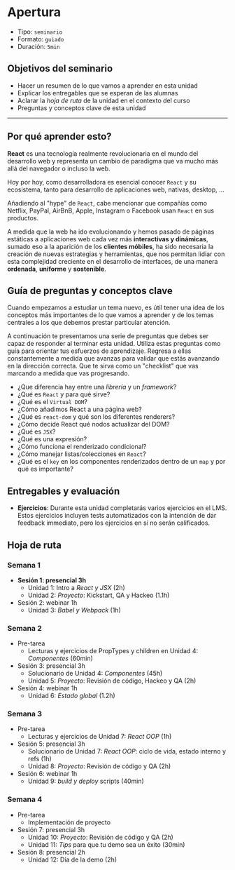 # Apertura

* Tipo: `seminario`
* Formato: `guiado`
* Duración: `5min`

## Objetivos del seminario

* Hacer un resumen de lo que vamos a aprender en esta unidad
* Explicar los entregables que se esperan de las alumnas
* Aclarar la _hoja de ruta_ de la unidad en el contexto del curso
* Preguntas y conceptos clave de esta unidad

***

## Por qué aprender esto?

**React** es una tecnología realmente revolucionaria en el mundo del desarrollo
web y representa un cambio de paradigma que va mucho más allá del navegador o
incluso la web.

Hoy por hoy, como desarrolladora es esencial conocer `React` y su ecosistema,
tanto para desarrollo de aplicaciones web, nativas, desktop, ...

Añadiendo al "hype" de `React`, cabe mencionar que compañías como
Netflix, PayPal, AirBnB, Apple, Instagram o Facebook usan `React` en sus
productos.

A medida que la web ha ido evolucionando y hemos pasado de páginas estáticas a
aplicaciones web cada vez más **interactivas y dinámicas**, sumado eso a la
aparición de los **clientes móbiles**, ha sido necesaria la creación de nuevas
estrategias y herramientas, que nos permitan lidiar con esta complejidad
creciente en el desarrollo de interfaces, de una manera **ordenada**,
**uniforme** y **sostenible**.

## Guía de preguntas y conceptos clave

Cuando empezamos a estudiar un tema nuevo, es útil tener una idea de los
conceptos más importantes de lo que vamos a aprender y de los temas centrales
a los que debemos prestar particular atención.

A continuación te presentamos una serie de preguntas que debes ser capaz de
responder al terminar esta unidad. Utiliza estas preguntas como guía para
orientar tus esfuerzos de aprendizaje. Regresa a ellas constantemente a medida
que avanzas para validar que estás avanzando en la dirección correcta. Que te
sirva como un "checklist" que vas marcando a medida que vas progresando.

* ¿Que diferencia hay entre una *librería* y un *framework*?
* ¿Qué es `React` y para qué sirve?
* ¿Qué es el `Virtual DOM`?
* ¿Cómo añadimos React a una página web?
* ¿Qué es `react-dom` y qué son los diferentes renderers?
* ¿Cómo decide React qué nodos actualizar del DOM?
* ¿Qué es `JSX`?
* ¿Qué es una expresión?
* ¿Cómo funciona el renderizado condicional?
* ¿Cómo manejar listas/colecciones en `React`?
* ¿Qué es el `key` en los componentes renderizados dentro de un `map` y por qué
  es importante?

## Entregables y evaluación

* **Ejercicios**: Durante esta unidad completarás varios ejercicios en el LMS.
  Estos ejercicios incluyen tests automatizados con la intención de dar feedback
  immediato, pero los ejercicios en sí no serán calificados.

## Hoja de ruta

### Semana 1

* **Sesión 1: presencial 3h**
  - Unidad 1: Intro a _React y JSX_ (2h)
  - Unidad 2: _Proyecto_: Kickstart, QA y Hackeo (1.1h)
* Sesión 2: webinar 1h
  - Unidad 3: _Babel y Webpack_ (1h)

### Semana 2

* Pre-tarea
  - Lecturas y ejercicios de PropTypes y children en Unidad 4: _Componentes_ (60min)
* Sesión 3: presencial 3h
  - Solucionario de Unidad 4: _Componentes_ (45h)
  - Unidad 5: _Proyecto_: Revisión de código, Hackeo y QA (2h)
* Sesión 4: webinar 1h
  - Unidad 6: _Estado global_ (1.2h)

### Semana 3

* Pre-tarea
  - Lecturas y ejercicios de Unidad 7: _React OOP_ (1h)
* Sesión 5: presencial 3h
  - Solucionario de Unidad 7: _React OOP_: ciclo de vida, estado interno y refs (1h)
  - Unidad 8: _Proyecto_: Revisión de código y QA (2h)
* Sesión 6: webinar 1h
  - Unidad 9: _build y deploy_ scripts (40min)

### Semana 4

* Pre-tarea
  - Implementación de proyecto
* Sesión 7: presencial 3h
  - Unidad 10: _Proyecto_: Revisión de código y QA (2h)
  - Unidad 11: _Tips_ para que tu demo sea un éxito (30min)
* Sesión 8: presencial 2h
  - Unidad 12: Día de la demo (2h)
